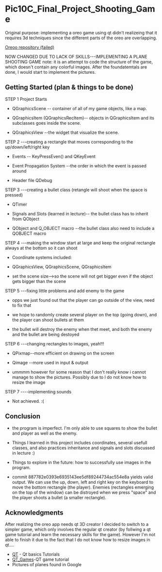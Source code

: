 # Pic10C_Final_Project_Shooting_Game
Original purpose: implementing a oreo game using qt
didn't realizeing that it requires 3d techniques since the different parts of the oreo are overlapping.

[Oreoo repository (failed)](https://github.com/QAQJESSICAQAQ/Pic10C_Final-Project/edit/master/README.md) 

NOW CHANGED DUE TO LACK OF SKILLS---IMPLEMENTING A PLANE SHOOTING GAME
note: it is an attempt to code the structure of the game, which doesn't contain any colorful images.
After the foundatemtals are done, I would start to implement the pictures.

## Getting Started  (plan & things to be done)

STEP 1 Project Starts


* QGraphicsScene -- container of all of my game objects, like a map. 

* QGraphicsItem (QGraphicsRecItem)-- objects in QGraphicsItem and its subclasses goes inside the scene.

* QGraphicsView --the widget that visualize the scene.



STEP 2 ---creating a rectangle that moves corresponding to the up/down/left/right key


* Events -- KeyPressEven() and QKeyEvent

* Event Propagation System --the order in which the event is passed around

* Header file QDebug


STEP 3 ---creating a bullet class (retangle will shoot when the space is pressed)


* QTimer

* Signals and Slots (learned in lecture)-- the bullet class has to inherit from QObject

* QObject and Q_OBJECT macro --the bullet class also need to include a QOBJECT macro



STEP 4 ---making the window start at large and keep the original rectangle always at the bottom so it can shoot 


* Coordinate systems included:

* QGraphicsView, QGraphicsScene, QGraphicsItem

* set the scene size-->so the scene will not get bigger even if the object gets bigger than the scene
 


STEP 5 ---fixing little problems and add enemy to the game


* opps we just found out that the player can go outside of the view, need to fix that

* we hope to randomly create several player on the top (going down), and the player can shoot bullets at them

* the bullet will destroy the enemy when thet meet, and both the enemy and the bullet are being destoyed


 
STEP 6 ---changing rectangles to images, yeah!!!


* QPixmap--more efficient on drawing on the screen

* Qimage --more used in input & output

* ummmm however for some reason that I don't really know i cannot manage to show the pictures. Possibly due to I do not know how to resize the image

STEP 7 ----implementing sounds

* Not achieved. :(



## Conclusion

* the program is imperfect. I'm only able to use squares to show the bullet and player as well as the enemy.


* Things I learned in this project includes coordinates, several usefull classes, and also practices inheritance and signals and slots discussed in lecture :)


* Things to explore in the future: how to successfully use images in the program.


* commit 887782e0393e6935143ee5df89244734ac554e8a yields valid output. We can use the up, down, left and right key on the keyboard to move the bottom rectangle (the player). Enemies (rectangles emerging on the top of the window) can be distroyed when we press "space" and the player shoots a bullet (a smaller rectangle).


## Acknowledgments

After realizing the oreo app needs qt 3D creator I decided to switch to a simpler game, which only involves the regular qt creator (by follwing a qt game tutorial and learn the necessary skills for the game). 
However I'm not able to finish it due to the fact that I do not know how to resize images in qt....


* [QT](https://www.youtube.com/watch?v=EkjaiDsiM-Q&list=PLS1QulWo1RIZiBcTr5urECberTITj7gjA) - Qt basics Tutorials
* [QT_Games](https://www.youtube.com/channel/UClzV7jGJREjvCTzfGTrdrkQ)-QT game tutorial
* Pictures of planes found in Google


